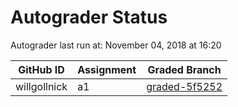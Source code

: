 # Autograder Status
Autograder last run at: November 04, 2018 at 16:20

| GitHub ID | Assignment | Graded Branch |
|-----------|------------|---------------|
| willgollnick | a1 | [graded-5f5252](https://github.com/Fall2018COMP401-001/a1-willgollnick/tree/graded-5f5252) | 
